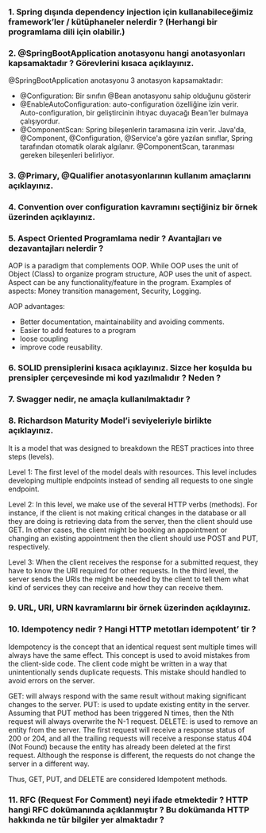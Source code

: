 <h3>
1. Spring dışında dependency injection için kullanabileceğimiz framework’ler / kütüphaneler nelerdir ? (Herhangi bir programlama dili
için olabilir.)
</h3>

<h3>
2. @SpringBootApplication anotasyonu hangi anotasyonları kapsamaktadır ? Görevlerini kısaca açıklayınız.
</h3>

<p>
  @SpringBootApplication anotasyonu 3 anotasyon kapsamaktadır:
  
  <ul>
    <li>
      @Configuration: Bir sınıfın @Bean anotasyonu sahip olduğunu gösterir
    </li>
    <li>
      @EnableAutoConfiguration: auto-configuration özelliğine izin verir. Auto-configuration, bir geliştircinin ihtıyac duyacağı Bean'ler bulmaya çalışıyordur.
    </li>
    <li>
      @ComponentScan: Spring bileşenlerin taramasına izin verir. Java'da, @Component, @Configuration, @Service'a göre yazılan sınıflar, Spring tarafından otomatik olarak algılanır. @ComponentScan, taranması gereken bileşenleri belirliyor.
    </li>
</ul>
</p>

<h3>
3. @Primary, @Qualifier anotasyonlarının kullanım amaçlarını açıklayınız.
</h3>

<h3>
4. Convention over configuration kavramını seçtiğiniz bir örnek üzerinden açıklayınız.
</h3>

<h3>
5. Aspect Oriented Programlama nedir ? Avantajları ve dezavantajları nelerdir ?
</h3>

<p>
AOP is a paradigm that complements OOP. While OOP uses the unit of Object (Class) to organize program structure, AOP uses the unit of aspect. Aspect can be any functionality/feature in the program. Examples of aspects: Money transition management, Security, Logging. 

AOP advantages:
- Better documentation, maintainability and avoiding comments.
- Easier to add features to a program
- loose coupling
- improve code reusability.
</p>

<h3>
6. SOLID prensiplerini kısaca açıklayınız. Sizce her koşulda bu prensipler çerçevesinde mi kod yazılmalıdır ? Neden ?
</h3>

<h3>
7. Swagger nedir, ne amaçla kullanılmaktadır ?
</h3>

<h3>
8. Richardson Maturity Model’i seviyeleriyle birlikte açıklayınız.
</h3>

<p>
  It is a model that was designed to breakdown the REST practices into three steps (levels).
  
  Level 1: The first level of the model deals with resources. This level includes developing multiple endpoints instead of sending all requests to one single endpoint.
  
  Level 2: In this level, we make use of the several HTTP verbs (methods). For instance, if the client is not making critical changes in the database or all they are doing is retrieving data from the server, then the client should use GET. In other cases, the client might be booking an appointment  or changing an existing appointment then the client should use POST and PUT, respectively.
  
  Level 3: When the client receives the response for a submitted request, they have to know the URI required for other requests. In the third level, the server sends the URIs the might be needed by the client to tell them what kind of services they can receive and how they can receive them.
</p>

<h3>
9. URL, URI, URN kavramlarını bir örnek üzerinden açıklayınız.
</h3>

<h3>
10. Idempotency nedir ? Hangi HTTP metotları idempotent’ tir ?
</h3>

<p>
  Idempotency is the concept that an identical request sent multiple times will always have the same effect. This concept is used to avoid mistakes from the client-side code. The client code might be written in a way that unintentionally sends duplicate requests. This mistake should handled to avoid errors on the server. 
  
  GET: will always respond with the same result without making significant changes to the server. 
  PUT: is used to update existing entity in the server. Assuming that PUT method has been triggered N times, then the Nth request will always overwrite the N-1 request.
  DELETE: is used to remove an entity from the server. The first request will receive a response status of 200 or 204, and all the trailing requests will receive a response status 404 (Not Found) because the entity has already been deleted at the first request. Although the response is different, the requests do not change the server in a different way. 
  
  Thus, GET, PUT, and DELETE are considered Idempotent methods. 
</p>

<h3>
11. RFC (Request For Comment) neyi ifade etmektedir ? HTTP hangi RFC dokümanında açıklanmıştır ? Bu dokümanda HTTP hakkında
ne tür bilgiler yer almaktadır ?
</h3>
